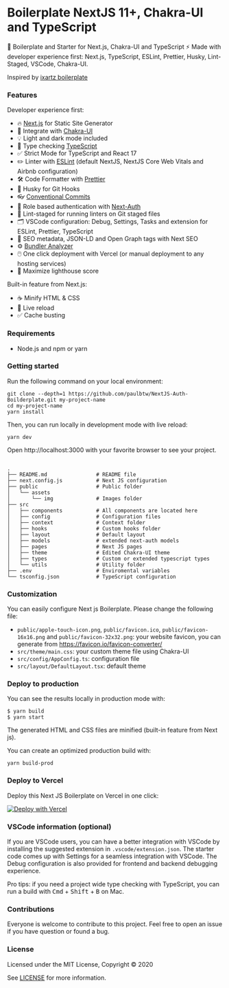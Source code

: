 # Boilerplate NextJS 11+, Chakra-UI and TypeScript

🚀 Boilerplate and Starter for Next.js, Chakra-UI and TypeScript ⚡️ Made with developer experience first: Next.js, TypeScript, ESLint, Prettier, Husky, Lint-Staged, VSCode, Chakra-UI.

Inspired by [ixartz boilerplate](https://github.com/ixartz/Next-js-Boilerplate)

### Features

Developer experience first:

- 🔥 [Next.js](https://nextjs.org) for Static Site Generator
- 🎨 Integrate with [Chakra-UI](https://chakra-ui.com/)
- 💡 Light and dark mode included
- 🎉 Type checking [TypeScript](https://www.typescriptlang.org)
- ✅ Strict Mode for TypeScript and React 17
- ✏️ Linter with [ESLint](https://eslint.org) (default NextJS, NextJS Core Web Vitals and Airbnb configuration)
- 🛠 Code Formatter with [Prettier](https://prettier.io)
- 🦊 Husky for Git Hooks
- 👓 [Conventional Commits](https://www.conventionalcommits.org/)
- 👮 Role based authentication with [Next-Auth](https://next-auth.js.org/)
- 🚫 Lint-staged for running linters on Git staged files
- 🗂 VSCode configuration: Debug, Settings, Tasks and extension for ESLint, Prettier, TypeScript
- 🤖 SEO metadata, JSON-LD and Open Graph tags with Next SEO
- ⚙️ [Bundler Analyzer](https://www.npmjs.com/package/@next/bundle-analyzer)
- 🖱️ One click deployment with Vercel (or manual deployment to any hosting services)
- 💯 Maximize lighthouse score

Built-in feature from Next.js:

- ☕ Minify HTML & CSS
- 💨 Live reload
- ✅ Cache busting

### Requirements

- Node.js and npm or yarn

### Getting started

Run the following command on your local environment:

```
git clone --depth=1 https://github.com/paulbtw/NextJS-Auth-Boilderplate.git my-project-name
cd my-project-name
yarn install
```

Then, you can run locally in development mode with live reload:

```
yarn dev
```

Open http://localhost:3000 with your favorite browser to see your project.
```

.
├── README.md                # README file
├── next.config.js           # Next JS configuration
├── public                   # Public folder
│   └── assets
│       └── img              # Images folder
├── src
│   ├── components           # All components are located here
│   ├── config               # Configuration files
│   ├── context              # Context folder
│   ├── hooks                # Custom hooks folder
│   ├── layout               # Default layout
│   ├── models               # extended next-auth models
│   ├── pages                # Next JS pages
│   ├── theme                # Edited Chakra-UI theme
│   ├── types                # Custom or extended typescript types
│   └── utils                # Utility folder
├── .env                     # Enviromental variables
└── tsconfig.json            # TypeScript configuration
```

### Customization

You can easily configure Next js Boilerplate. Please change the following file:

- `public/apple-touch-icon.png`, `public/favicon.ico`, `public/favicon-16x16.png` and `public/favicon-32x32.png`: your website favicon, you can generate from https://favicon.io/favicon-converter/
- `src/theme/main.css`: your custom theme file using Chakra-UI
- `src/config/AppConfig.ts`: configuration file
- `src/layout/DefaultLayout.tsx`: default theme

### Deploy to production

You can see the results locally in production mode with:

```
$ yarn build
$ yarn start
```

The generated HTML and CSS files are minified (built-in feature from Next js).

You can create an optimized production build with:

```
yarn build-prod
```

### Deploy to Vercel

Deploy this Next JS Boilerplate on Vercel in one click:

[![Deploy with Vercel](https://vercel.com/button)](https://vercel.com/new/git/external?repository-url=https%3A%2F%2Fgithub.com%2Fpaulbtw%2Fnextjs-auth-boilderplate)

### VSCode information (optional)

If you are VSCode users, you can have a better integration with VSCode by installing the suggested extension in `.vscode/extension.json`. The starter code comes up with Settings for a seamless integration with VSCode. The Debug configuration is also provided for frontend and backend debugging experience.

Pro tips: if you need a project wide type checking with TypeScript, you can run a build with <kbd>Cmd</kbd> + <kbd>Shift</kbd> + <kbd>B</kbd> on Mac.

### Contributions

Everyone is welcome to contribute to this project. Feel free to open an issue if you have question or found a bug.

### License

Licensed under the MIT License, Copyright © 2020

See [LICENSE](LICENSE) for more information.
